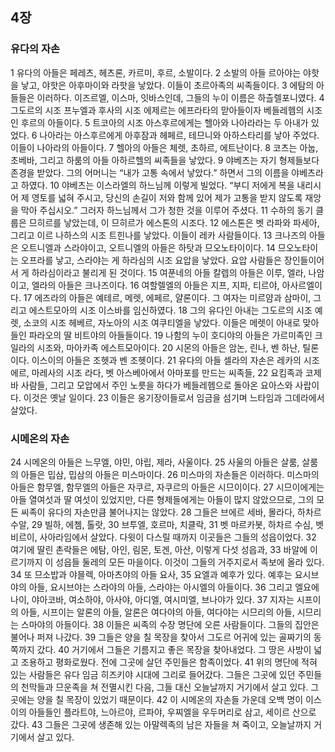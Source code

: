 ## 4장
### 유다의 자손
1 유다의 아들은 페레츠, 헤츠론, 카르미, 후르, 소발이다.
2 소발의 아들 르아야는 야핫을 낳고, 야핫은 아후마이와 라핫을 낳았다. 이들이 초르아족의 씨족들이다.
3 에탐의 아들들은 이러하다. 이즈르엘, 이스마, 잇바스인데, 그들의 누이 이름은 하츨렐포니였다.
4 그도르의 시조 프누엘과 후사의 시조 에제르는 에프라타의 맏아들이자 베들레헴의 시조인 후르의 아들이다.
5 트코아의 시조 아스후르에게는 헬아와 나아라라는 두 아내가 있었다.
6 나아라는 아스후르에게 아후잠과 헤페르, 테므니와 아하스타리를 낳아 주었다. 이들이 나아라의 아들이다.
7 헬아의 아들은 체렛, 초하르, 에트난이다.
8 코츠는 아눕, 초베바, 그리고 하룸의 아들 아하르헬의 씨족들을 낳았다.
9 야베츠는 자기 형제들보다 존경을 받았다. 그의 어머니는 “내가 고통 속에서 낳았다.” 하면서 그의 이름을 야베츠라고 하였다.
10 야베츠는 이스라엘의 하느님께 이렇게 빌었다. “부디 저에게 복을 내리시어 제 영토를 넓혀 주시고, 당신의 손길이 저와 함께 있어 제가 고통을 받지 않도록 재앙을 막아 주십시오.” 그러자 하느님께서 그가 청한 것을 이루어 주셨다.
11 수하의 동기 클룹은 므히르를 낳았는데, 이 므히르가 에스톤의 시조다.
12 에스톤은 벳 라파와 파세아, 그리고 이르 나하스의 시조 트힌나를 낳았다. 이들이 레카 사람들이다.
13 크나즈의 아들은 오트니엘과 스라야이고, 오트니엘의 아들은 하탓과 므오노타이이다.
14 므오노타이는 오프라를 낳고, 스라야는 게 하라심의 시조 요압을 낳았다. 요압 사람들은 장인들이어서 게 하라심이라고 불리게 된 것이다.
15 여푼네의 아들 칼렙의 아들은 이루, 엘라, 나암이고, 엘라의 아들은 크나즈이다.
16 여할렐엘의 아들은 지프, 지파, 티르야, 아사르엘이다.
17 에즈라의 아들은 예테르, 메렛, 에페르, 얄론이다. 그 여자는 미르얌과 삼마이, 그리고 에스트모아의 시조 이스바를 임신하였다.
18 그의 유다인 아내는 그도르의 시조 예렛, 소코의 시조 헤베르, 자노아의 시조 여쿠티엘을 낳았다. 이들은 메렛이 아내로 맞아들인 파라오의 딸 비트야의 아들들이다.
19 나함의 누이 호디야의 아들은 가르미족인 크일라의 시조와, 마아카족 에스트모아이다.
20 시몬의 아들은 암논, 린나, 벤 하난, 틸론이다. 이스이의 아들은 조헷과 벤 조헷이다.
21 유다의 아들 셀라의 자손은 레카의 시조 에르, 마레사의 시조 라다, 벳 아스베아에서 아마포를 만드는 씨족들,
22 요킴족과 코제바 사람들, 그리고 모압에서 주인 노릇을 하다가 베들레헴으로 돌아온 요아스와 사랍이다. 이것은 옛날 일이다.
23 이들은 옹기장이들로서 임금을 섬기며 느타임과 그데라에서 살았다.
### 시메온의 자손
24 시메온의 아들은 느무엘, 야민, 야립, 제라, 사울이다.
25 사울의 아들은 살룸, 살룸의 아들은 밉삼, 밉삼의 아들은 미스마이다.
26 미스마의 자손들은 이러하다. 미스마의 아들은 함무엘, 함무엘의 아들은 자쿠르, 자쿠르의 아들은 시므이이다.
27 시므이에게는 아들 열여섯과 딸 여섯이 있었지만, 다른 형제들에게는 아들이 많지 않았으므로, 그의 모든 씨족이 유다의 자손만큼 불어나지는 않았다.
28 그들은 브에르 세바, 몰라다, 하차르 수알,
29 빌하, 에쳄, 톨랏,
30 브투엘, 호르마, 치클락,
31 벳 마르카봇, 하차르 수심, 벳 비르이, 사아라임에서 살았다. 다윗이 다스릴 때까지 이곳들은 그들의 성읍이었다.
32 여기에 딸린 촌락들은 에탐, 아인, 림몬, 토겐, 아산, 이렇게 다섯 성읍과,
33 바알에 이르기까지 이 성읍들 둘레의 모든 마을이다. 이것이 그들의 거주지로서 족보에 올라 있다.
34 또 므소밥과 야믈렉, 아마츠야의 아들 요사,
35 요엘과 예후가 있다. 예후는 요시브야의 아들, 요시브야는 스라야의 아들, 스라야는 아시엘의 아들이다.
36 그리고 엘요에나이, 야아코바, 여소하야, 아사야, 아디엘, 여시미엘, 브나야가 있다.
37 지자는 시프이의 아들, 시프이는 알론의 아들, 알론은 여다야의 아들, 여다야는 시므리의 아들, 시므리는 스마야의 아들이다.
38 이들은 씨족의 수장 명단에 오른 사람들이다. 그들의 집안은 불어나 퍼져 나갔다.
39 그들은 양을 칠 목장을 찾아서 그도르 어귀에 있는 골짜기의 동쪽까지 갔다.
40 거기에서 그들은 기름지고 좋은 목장을 찾아내었다. 그 땅은 사방이 넓고 조용하고 평화로웠다. 전에 그곳에 살던 주민들은 함족이었다.
41 위의 명단에 적혀 있는 사람들은 유다 임금 히즈키야 시대에 그리로 들어갔다. 그들은 그곳에 있던 주민들의 천막들과 므운족을 쳐 전멸시킨 다음, 그들 대신 오늘날까지 거기에서 살고 있다. 그곳에는 양을 칠 목장이 있었기 때문이다.
42 이 시메온의 자손들 가운데 오백 명이 이스이의 아들들인 플라트야, 느아르야, 르파야, 우찌엘을 우두머리로 삼고, 세이르 산으로 갔다.
43 그들은 그곳에 생존해 있는 아말렉족의 남은 자들을 쳐 죽이고, 오늘날까지 거기에서 살고 있다.
